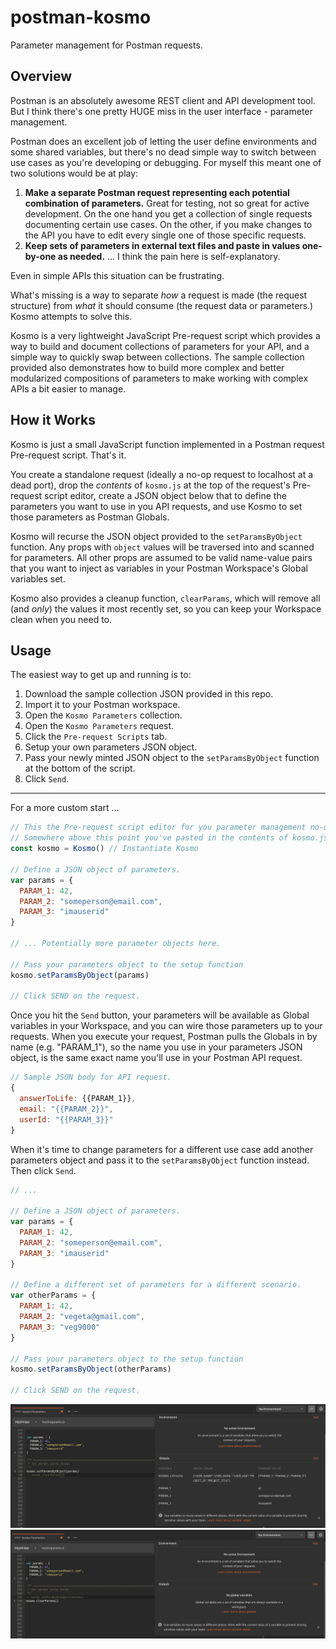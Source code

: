 # postman-kosmo
Parameter management for Postman requests.

## Overview
Postman is an absolutely awesome REST client and API development tool. But I think there's one pretty HUGE miss in the user interface - parameter management.

Postman does an excellent job of letting the user define environments and some shared variables, but there's no dead simple way to switch between use cases as you're developing or debugging. For myself this meant one of two solutions would be at play:

1. **Make a separate Postman request representing each potential combination of parameters.** Great for testing, not so great for active development. On the one hand you get a collection of single requests documenting certain use cases. On the other, if you make changes to the API you have to edit every single one of those specific requests.
2. **Keep sets of parameters in external text files and paste in values one-by-one as needed.** ... I think the pain here is self-explanatory.

Even in simple APIs this situation can be frustrating. 

What's missing is a way to separate *how* a request is made (the request structure) from *what* it should consume (the request data or parameters.) Kosmo attempts to solve this.

Kosmo is a very lightweight JavaScript Pre-request script which provides a way to build and document collections of parameters for your API, and a simple way to quickly swap between collections. The sample collection provided also demonstrates how to build more complex and better modularized compositions of parameters to make working with complex APIs a bit easier to manage.

## How it Works

Kosmo is just a small JavaScript function implemented in a Postman request Pre-request script. That's it.

You create a standalone request (ideally a no-op request to localhost at a dead port), drop the *contents* of `kosmo.js` at the top of the request's Pre-request script editor, create a JSON object below that to define the parameters you want to use in you API requests, and use Kosmo to set those parameters as Postman Globals.

Kosmo will recurse the JSON object provided to the `setParamsByObject` function. Any props with `object` values will be traversed into and scanned for parameters. All other props are assumed to be valid name-value pairs that you want to inject as variables in your Postman Workspace's Global variables set.

Kosmo also provides a cleanup function, `clearParams`, which will remove all (and *only*) the values it most recently set, so you can keep your Workspace clean when you need to.

## Usage

The easiest way to get up and running is to:

1. Download the sample collection JSON provided in this repo.
2. Import it to your Postman workspace.
3. Open the `Kosmo Parameters` collection.
4. Open the `Kosmo Parameters` request.
5. Click the `Pre-request Scripts` tab.
6. Setup your own parameters JSON object.
7. Pass your newly minted JSON object to the `setParamsByObject` function at the bottom of the script.
8. Click `Send`.

---

For a more custom start ...
```javascript
// This the Pre-request script editor for you parameter management no-op request.
// Somewhere above this point you've pasted in the contents of kosmo.js.
const kosmo = Kosmo() // Instantiate Kosmo

// Define a JSON object of parameters. 
var params = {
  PARAM_1: 42,
  PARAM_2: "someperson@email.com",
  PARAM_3: "imauserid"
}

// ... Potentially more parameter objects here.

// Pass your parameters object to the setup function
kosmo.setParamsByObject(params) 

// Click SEND on the request.
```

Once you hit the `Send` button, your parameters will be available as Global variables in your Workspace, and you can wire those parameters up to your requests. When you execute your request, Postman pulls the Globals in by name (e.g. "PARAM_1"), so the name you use in your parameters JSON object, is the same exact name you'll use in your Postman API request.

```javascript
// Sample JSON body for API request.
{
  answerToLife: {{PARAM_1}},
  email: "{{PARAM_2}}",
  userId: "{{PARAM_3}}"
}
```

When it's time to change parameters for a different use case add another parameters object and pass it to the `setParamsByObject` function instead. Then click `Send`.

```javascript
// ...

// Define a JSON object of parameters. 
var params = {
  PARAM_1: 42,
  PARAM_2: "someperson@email.com",
  PARAM_3: "imauserid"
}

// Define a different set of parameters for a different scenario.
var otherParams = {
  PARAM_1: 42,
  PARAM_2: "vegeta@gmail.com",
  PARAM_3: "veg9000"
}

// Pass your parameters object to the setup function
kosmo.setParamsByObject(otherParams) 

// Click SEND on the request.
```




![Params have been set](https://raw.githubusercontent.com/wileymab/postman-kosmo/master/docs/images/params-example.png)
![Params have been cleared](https://raw.githubusercontent.com/wileymab/postman-kosmo/master/docs/images/params-cleared-example.png)
